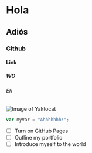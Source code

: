 # Hola
## Adiós
### Github
#### Link
##### WO
###### Eh
![Image of Yaktocat](https://octodex.github.com/images/yaktocat.png)

``` javascript
var myVar = "Ahhhhhhh!";
```

- [ ] Turn on GitHub Pages
- [ ] Outline my portfolio
- [ ] Introduce myself to the world
